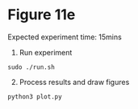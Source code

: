 # Figure 11e
Expected experiment time: 15mins

1. Run experiment
```
sudo ./run.sh
```

2. Process results and draw figures
```
python3 plot.py
```